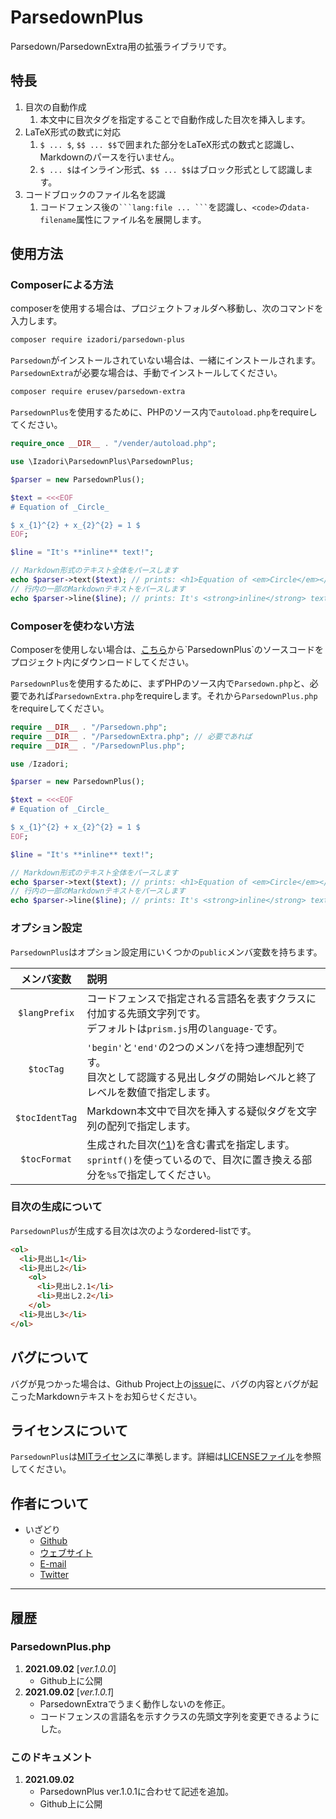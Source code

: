 # ParsedownPlus

Parsedown/ParsedownExtra用の拡張ライブラリです。

## 特長

1. 目次の自動作成
   1. 本文中に目次タグを指定することで自動作成した目次を挿入します。
2. LaTeX形式の数式に対応
   1. `$ ... $`, `$$ ... $$`で囲まれた部分をLaTeX形式の数式と認識し、Markdownのパースを行いません。
   2. `$ ... $`はインライン形式、`$$ ... $$`はブロック形式として認識します。
3. コードブロックのファイル名を認識
   1. コードフェンス後の` ```lang:file ... ``` `を認識し、`<code>`の`data-filename`属性にファイル名を展開します。

## 使用方法

### Composerによる方法

composerを使用する場合は、プロジェクトフォルダへ移動し、次のコマンドを入力します。  

```bash
composer require izadori/parsedown-plus
```

`Parsedown`がインストールされていない場合は、一緒にインストールされます。`ParsedownExtra`が必要な場合は、手動でインストールしてください。

```bash
composer require erusev/parsedown-extra
```

`ParsedownPlus`を使用するために、PHPのソース内で`autoload.php`をrequireしてください。

```php
require_once __DIR__ . "/vender/autoload.php";

use \Izadori\ParsedownPlus\ParsedownPlus;

$parser = new ParsedownPlus();

$text = <<<EOF
# Equation of _Circle_

$ x_{1}^{2} + x_{2}^{2} = 1 $
EOF;

$line = "It's **inline** text!";

// Markdown形式のテキスト全体をパースします
echo $parser->text($text); // prints: <h1>Equation of <em>Circle</em></h1> <p>$  x_{1}^{2} + x_{2}^{2} = 1  $</p>
// 行内の一部のMarkdownテキストをパースします
echo $parser->line($line); // prints: It's <strong>inline</strong> text!
```

### Composerを使わない方法

Composerを使用しない場合は、[こちら](https://izadori.github.io/...)から`ParsedownPlus`のソースコードをプロジェクト内にダウンロードしてください。

`ParsedownPlus`を使用するために、まずPHPのソース内で`Parsedown.php`と、必要であれば`ParsedownExtra.php`をrequireします。それから`ParsedownPlus.php`をrequireしてください。

```php
require __DIR__ . "/Parsedown.php";
require __DIR__ . "/ParsedownExtra.php"; // 必要であれば
require __DIR__ . "/ParsedownPlus.php";

use /Izadori;

$parser = new ParsedownPlus();

$text = <<<EOF
# Equation of _Circle_

$ x_{1}^{2} + x_{2}^{2} = 1 $
EOF;

$line = "It's **inline** text!";

// Markdown形式のテキスト全体をパースします
echo $parser->text($text); // prints: <h1>Equation of <em>Circle</em></h1> <p>$  x_{1}^{2} + x_{2}^{2} = 1  $</p>
// 行内の一部のMarkdownテキストをパースします
echo $parser->line($line); // prints: It's <strong>inline</strong> text!
```

### オプション設定

`ParsedownPlus`はオプション設定用にいくつかの`public`メンバ変数を持ちます。

|メンバ変数|説明|
|:-:|:--|
|`$langPrefix`|コードフェンスで指定される言語名を表すクラスに付加する先頭文字列です。<br>デフォルトは`prism.js`用の`language-`です。|
|`$tocTag`|`'begin'`と`'end'`の2つのメンバを持つ連想配列です。<br>目次として認識する見出しタグの開始レベルと終了レベルを数値で指定します。|
|`$tocIdentTag`|Markdown本文中で目次を挿入する疑似タグを文字列の配列で指定します。|
|`$tocFormat`|生成された目次([^1](#目次の生成について))を含む書式を指定します。<br>`sprintf()`を使っているので、目次に置き換える部分を`%s`で指定してください。|

### 目次の生成について

`ParsedownPlus`が生成する目次は次のようなordered-listです。

```html
<ol>
  <li>見出し1</li>
  <li>見出し2</li>
    <ol>
      <li>見出し2.1</li>
      <li>見出し2.2</li>
    </ol>
  <li>見出し3</li>
</ol>
```

## バグについて

バグが見つかった場合は、Github Project上の[issue](https://github.com/izadori/parsedown-plus/issues/new)に、バグの内容とバグが起こったMarkdownテキストをお知らせください。

## ライセンスについて

`ParsedownPlus`は[MITライセンス](http://opensource.org/licenses/MIT)に準拠します。詳細は[LICENSEファイル](https://github.com/izadori/parsedown-plus/LICENSE)を参照してください。

## 作者について

- いざどり
  - [Github](https://github.com/izadori/parsedown-plus/)
  - [ウェブサイト](https://izadori.net/)
  - [E-mail](mailto:izadori.trial.and.error@gmail.com)
  - [Twitter](https://twitter.com/izadori97362)

---

## 履歴

### ParsedownPlus.php

1. __2021.09.02__ [_ver.1.0.0_]
   - Github上に公開
2. __2021.09.02__ [_ver.1.0.1_]
   - ParsedownExtraでうまく動作しないのを修正。
   - コードフェンスの言語名を示すクラスの先頭文字列を変更できるようにした。

### このドキュメント

1. __2021.09.02__
   - ParsedownPlus ver.1.0.1に合わせて記述を追加。
   - Github上に公開

